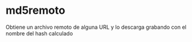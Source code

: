 # md5remoto
Obtiene un archivo remoto de alguna URL y lo descarga grabando con el nombre del hash calculado
